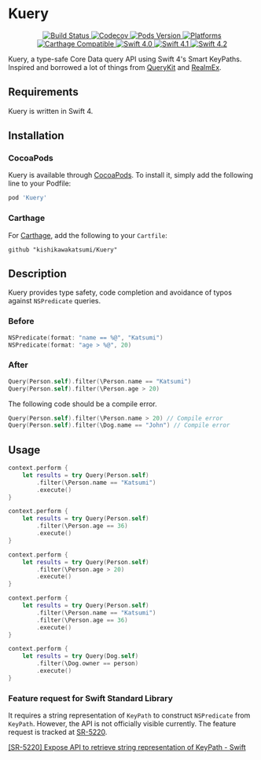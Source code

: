 # Kuery

<p align="center">
    <a href="https://travis-ci.org/kishikawakatsumi/Kuery">
        <img src="https://travis-ci.org/kishikawakatsumi/Kuery.svg?branch=master&style=flat"
             alt="Build Status">
    </a>
    <a href="https://codecov.io/gh/kishikawakatsumi/Kuery">
        <img src="https://codecov.io/gh/kishikawakatsumi/Kuery/branch/master/graph/badge.svg" alt="Codecov" />
    </a>
    <a href="https://cocoapods.org/pods/Kuery">
        <img src="https://img.shields.io/cocoapods/v/Kuery.svg?style=flat"
             alt="Pods Version">
    </a>
    <a href="http://cocoapods.org/pods/Kuery/">
        <img src="https://img.shields.io/cocoapods/p/Kuery.svg?style=flat"
             alt="Platforms">
    </a>
    <a href="https://github.com/Carthage/Carthage">
        <img src="https://img.shields.io/badge/Carthage-compatible-brightgreen.svg?style=flat"
             alt="Carthage Compatible">
    </a>
    <a href="https://swift.org/">
        <img src="https://img.shields.io/badge/Swift-4.0-orange.svg?style=flat"
             alt="Swift 4.0">
    </a>
    <a href="https://swift.org/">
        <img src="https://img.shields.io/badge/Swift-4.1-orange.svg?style=flat"
             alt="Swift 4.1">
    </a>
    <a href="https://swift.org/">
        <img src="https://img.shields.io/badge/Swift-4.2-orange.svg?style=flat"
             alt="Swift 4.2">
    </a>
</p>

Kuery, a type-safe Core Data query API using Swift 4's Smart KeyPaths. Inspired and borrowed a lot of things from [QueryKit](https://github.com/QueryKit/QueryKit) and [RealmEx](https://github.com/koher/RealmEx).

## Requirements
Kuery is written in Swift 4.

## Installation

### CocoaPods
Kuery is available through [CocoaPods](https://cocoapods.org). To install
it, simply add the following line to your Podfile:

```ruby
pod 'Kuery'
```

### Carthage
For [Carthage](https://github.com/Carthage/Carthage), add the following to your `Cartfile`:

```ogdl
github "kishikawakatsumi/Kuery"
```

## Description

Kuery provides type safety, code completion and avoidance of typos against `NSPredicate` queries.

### Before

```swift
NSPredicate(format: "name == %@", "Katsumi")
NSPredicate(format: "age > %@", 20)
```

### After

```swift
Query(Person.self).filter(\Person.name == "Katsumi")
Query(Person.self).filter(\Person.age > 20)
```

The following code should be a compile error.

```swift
Query(Person.self).filter(\Person.name > 20) // Compile error
Query(Person.self).filter(\Dog.name == "John") // Compile error
```

## Usage

```Swift
context.perform {
    let results = try Query(Person.self)
        .filter(\Person.name == "Katsumi")
        .execute()
}
```

```Swift
context.perform {
    let results = try Query(Person.self)
        .filter(\Person.age == 36)
        .execute()
}
```

```Swift
context.perform {
    let results = try Query(Person.self)
        .filter(\Person.age > 20)
        .execute()
}
```

```Swift
context.perform {
    let results = try Query(Person.self)
        .filter(\Person.name == "Katsumi")
        .filter(\Person.age == 36)
        .execute()
}
```

```Swift
context.perform {
    let results = try Query(Dog.self)
        .filter(\Dog.owner == person)
        .execute()
}
```

### Feature request for Swift Standard Library

It requires a string representation of `KeyPath` to construct `NSPredicate` from `KeyPath`. However, the API is not officially visible currently. The feature request is tracked at [SR-5220](https://bugs.swift.org/browse/SR-5220).

[[SR-5220] Expose API to retrieve string representation of KeyPath - Swift](https://bugs.swift.org/browse/SR-5220)
